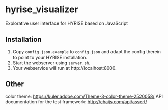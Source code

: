 hyrise_visualizer
=================

Explorative user interface for HYRISE based on JavaScript

## Installation

 1. Copy `config.json.example` to `config.json` and adapt the config therein to point to your HYRISE installation.
 2. Start the webserver using `server.sh`.
 3. Your webservice will run at http://localhost:8000.

## Other

color theme: https://kuler.adobe.com/Theme-3-color-theme-2520058/
API documentation for the test framework: http://chaijs.com/api/assert/
